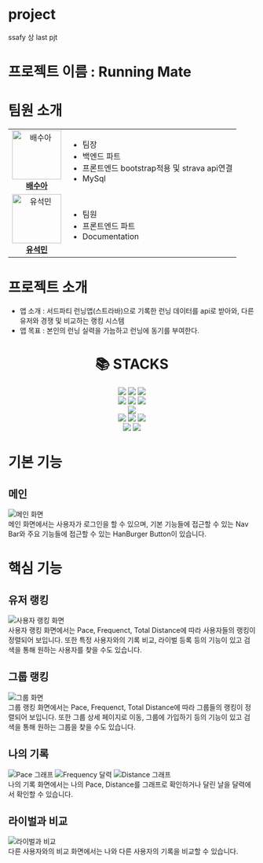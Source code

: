 # project
ssafy 상 last pjt


# 프로젝트 이름 : Running Mate

# 팀원 소개

<div align="center">
  <table>
    <tr>
      <td align="center">
        <a href="https://github.com/SACANDO">
          <img src="./프론트-Vue/vue/images/sooa.JPG" alt="배수아" width="100" height="100">
          <br>
          <strong>배수아</strong>
        </a>
      </td>
      <td>
        <ul>
          <li>팀장</li>
          <li>백엔드 파트</li>
          <li>프론트엔드 bootstrap적용 및 strava api연결</li>
          <li>MySql</li>
        </ul>
      </td>
    </tr>
    <tr>
      <td align="center">
        <a href="https://github.com/roqdkfwk">
          <img src="./프론트-Vue/vue/images/seokmin.JPG" alt="유석민" width="100" height="100">
          <br>
          <strong>유석민</strong>
        </a>
      </td>
      <td>
        <ul>
          <li>팀원</li>
          <li>프론트엔드 파트</li>
          <li>Documentation</li>
        </ul>
      </td>
    </tr>
  </table>
</div>

# 프로젝트 소개
<ul>
<li>앱 소개 : 서드파티 런닝앱(스트라바)으로 기록한 런닝 데이터를 api로 받아와, 다른 유저와 경쟁 및 비교하는 랭킹 시스템</li>
<li>앱 목표 : 본인의 런닝 실력을 가늠하고 런닝에 동기를 부여한다.</li>
</ul>
<div align="center"><h1>📚 STACKS</h1></div>

<div align="center"> 
  <img src="https://img.shields.io/badge/java-007396?style=for-the-badge&logo=java&logoColor=white">
  <img src="https://img.shields.io/badge/spring-6DB33F?style=for-the-badge&logo=spring&logoColor=white">
  <img src="https://img.shields.io/badge/springboot-6DB33F?style=for-the-badge&logo=springboot&logoColor=white">
  <br>
  <img src="https://img.shields.io/badge/html5-E34F26?style=for-the-badge&logo=html5&logoColor=white">
  <img src="https://img.shields.io/badge/css-1572B6?style=for-the-badge&logo=css3&logoColor=white">
  <img src="https://img.shields.io/badge/javascript-F7DF1E?style=for-the-badge&logo=javascript&logoColor=black">
  <br>
  <img src="https://img.shields.io/badge/mysql-4479A1?style=for-the-badge&logo=mysql&logoColor=white">
  <br>
  <img src="https://img.shields.io/badge/vue.js-4FC08D?style=for-the-badge&logo=vue.js&logoColor=white">
  <img src="https://img.shields.io/badge/node.js-339933?style=for-the-badge&logo=Node.js&logoColor=white">
  <img src="https://img.shields.io/badge/bootstrap-7952B3?style=for-the-badge&logo=bootstrap&logoColor=white">
  <br>
  <img src="https://img.shields.io/badge/git-F05032?style=for-the-badge&logo=git&logoColor=white">
  <img src="https://img.shields.io/badge/notion-000000?style=for-the-badge&logo=Notion&logoColor=white">
</div>

# 기본 기능

## 메인 
![메인 화면](./프론트-Vue/vue/images/Home.PNG)
<br>
메인 화면에서는 사용자가 로그인을 할 수 있으며, 기본 기능들에 접근할 수 있는 Nav Bar와 주요 기능들에 접근할 수 있는 HanBurger Button이 있습니다.

# 핵심 기능

## 유저 랭킹
![사용자 랭킹 화면](./프론트-Vue/vue/images/UserRanking1.PNG)
<br>
사용자 랭킹 화면에서는 Pace, Frequenct, Total Distance에 따라 사용자들의 랭킹이 정렬되어 보입니다.
또한 특정 사용자와의 기록 비교, 라이벌 등록 등의 기능이 있고 검색을 통해 원하는 사용자를 찾을 수도 있습니다.

## 그룹 랭킹
![그룹 화면](./프론트-Vue/vue/images/GroupRanking1.PNG)
<br>
그룹 랭킹 화면에서는 Pace, Frequenct, Total Distance에 따라 그룹들의 랭킹이 정렬되어 보입니다.
또한 그룹 상세 페이지로 이동, 그룹에 가입하기 등의 기능이 있고 검색을 통해 원하는 그룹을 찾을 수도 있습니다.

## 나의 기록
![Pace 그래프](./프론트-Vue/vue/images/MyLog_Pace.PNG)
![Frequency 달력](./프론트-Vue/vue/images/MyLog_Frequency.PNG)
![Distance 그래프](./프론트-Vue/vue/images/MyLog_Distance.PNG)
<br>
나의 기록 화면에서는 나의 Pace, Distance를 그래프로 확인하거나 달린 날을 달력에서 확인할 수 있습니다.

## 라이벌과 비교
![라이벌과 비교](./프론트-Vue/vue/images/RivalCompare.PNG)
<br>
다른 사용자와의 비교 화면에서는 나와 다른 사용자의 기록을 비교할 수 있습니다.
